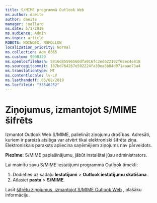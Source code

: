 ```yaml
---
title: S/MIME programmā Outlook Web
ms.author: daeite
author: daeite
manager: joallard
ms.date: 5/1/2019
ms.audience: Admin
ms.topic: article
ROBOTS: NOINDEX, NOFOLLOW
localization_priority: Normal
ms.collection: Adm_O365
ms.custom: 9000329
ms.openlocfilehash: 5816d85596560dfa016fc2ed622192f68ec4e818
ms.sourcegitcommit: 187bd764267e502224fa30ea8b04d071aaae73a4
ms.translationtype: MT
ms.contentlocale: lv-LV
ms.lasthandoff: 05/02/2019
ms.locfileid: "33546252"
---
```

# <a name="encrypt-messages-using-smime"></a>Ziņojumus, izmantojot S/MIME šifrēts

Izmantot Outlook Web S/MIME, palielināt ziņojumu drošības. Adresāti, kuriem ir pareizā atslēga var atvērt tikai elektroniski šifrēta ziņa. Elektroniskais paraksts apliecina saņēmējiem ziņojums nav pārveidots.

**Piezīme:** S/MIME paplašinājumu, jābūt instalētai jūsu administrators.

Lai mainītu savu S/MIME iestatījumi programmā Outlook tīmeklī:

1. Dodieties uz sadaļu **Iestatījumi** > **Outlook iestatījumu skatīšana**.
2. Atlasiet **pasta** > **S/MIME**.

Lasīt [šifrētu ziņojumus, izmantojot S/MIME Outlook Web](https://support.office.com/article/878c79fc-7088-4b39-966f-14512658f480) , plašāku informāciju.